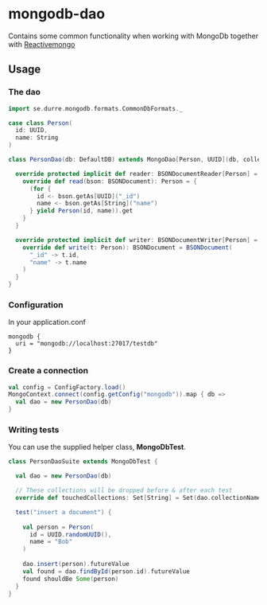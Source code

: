 # mongodb-dao

Contains some common functionality when working with MongoDb together with [Reactivemongo](http://reactivemongo.org/)

## Usage


### The dao
```scala
import se.durre.mongodb.formats.CommonDbFormats._

case class Person(
  id: UUID,
  name: String
)

class PersonDao(db: DefaultDB) extends MongoDao[Person, UUID](db, collectionName = "persons") {

  override protected implicit def reader: BSONDocumentReader[Person] = new BSONDocumentReader[Person] {
    override def read(bson: BSONDocument): Person = {
      (for {
        id <- bson.getAs[UUID]("_id")
        name <- bson.getAs[String]("name")
      } yield Person(id, name)).get
    }
  }

  override protected implicit def writer: BSONDocumentWriter[Person] = new BSONDocumentWriter[Person] {
    override def write(t: Person): BSONDocument = BSONDocument(
      "_id" -> t.id,
      "name" -> t.name
    )
  }
}
```


### Configuration

In your application.conf

```
mongodb {
  uri = "mongodb://localhost:27017/testdb"
}
```

### Create a connection

```scala
val config = ConfigFactory.load() 
MongoContext.connect(config.getConfig("mongodb")).map { db =>
  val dao = new PersonDao(db)
}
```


### Writing tests

You can use the supplied helper class, **MongoDbTest**.

```scala
class PersonDaoSuite extends MongoDbTest {

  val dao = new PersonDao(db)

  // These collections will be dropped before & after each test
  override def touchedCollections: Set[String] = Set(dao.collectionName)

  test("insert a document") {
  
    val person = Person(
      id = UUID.randomUUID(),
      name = "Bob"
    )
  
    dao.insert(person).futureValue    
    val found = dao.findById(person.id).futureValue
    found shouldBe Some(person)
  }
}
```
